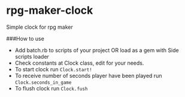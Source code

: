 # rpg-maker-clock
Simple clock for rpg maker

###How to use
- Add batch.rb to scripts of your project OR load as a gem with Side scripts loader
- Check constants at Clock class, edit for your needs.
- To start clock run ```Clock.start!```
- To receive number of seconds player have been played run ```Clock.seconds_in_game```
- To flush clock run ```Clock.fush```
